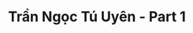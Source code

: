 ---
layout: album
resource: instagram
title: "Trần Ngọc Tú Uyên - Part 1"
description: "Instagram album of Trần Ngọc Tú Uyên, part 1.</br> Username: uyntu.tr"
active: gallery
album-title: "Trần Ngọc Tú Uyên"
images:
  - image_path: uyntu.tr/1/20241027_184940_464667531_17970567968801078_8315026452753687902_n.jpg
  - image_path: uyntu.tr/1/20241027_184940_464670183_17970567947801078_4446717071197335586_n.jpg
  - image_path: uyntu.tr/1/20241027_184940_464681171_17970567953801078_1061461568095538972_n.jpg
  - image_path: uyntu.tr/1/20241027_184940_464682953_17970567950801078_297837127402190757_n.jpg
  - image_path: uyntu.tr/1/20241027_184940_464888080_17970567971801078_231287938277057068_n.jpg
  - image_path: uyntu.tr/1/20241027_184940_464896584_17970567923801078_6534691320174618194_n.jpg
---